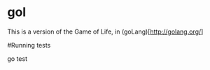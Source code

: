 gol
===

This is a version of the Game of Life, in (goLang)[http://golang.org/]

#Running tests

go test
